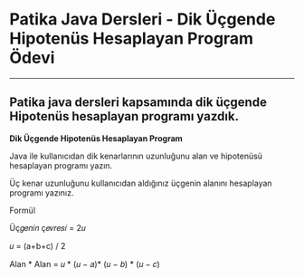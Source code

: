 # Patika Java Dersleri - Dik Üçgende Hipotenüs Hesaplayan Program Ödevi

<hr />

## Patika java dersleri kapsamında dik üçgende Hipotenüs hesaplayan programı yazdık.

**Dik Üçgende Hipotenüs Hesaplayan Program**

Java ile kullanıcıdan dik kenarlarının uzunluğunu alan ve hipotenüsü hesaplayan programı yazın.

Üç kenar uzunluğunu kullanıcıdan aldığınız üçgenin alanını hesaplayan programı yazınız.

Formül

Üç𝑔𝑒𝑛𝑖𝑛 ç𝑒𝑣𝑟𝑒𝑠𝑖 = 2𝑢

𝑢 = (a+b+c) / 2

Alan * Alan = 𝑢 * (𝑢 − 𝑎)* (𝑢 − 𝑏) * (𝑢 − 𝑐)
